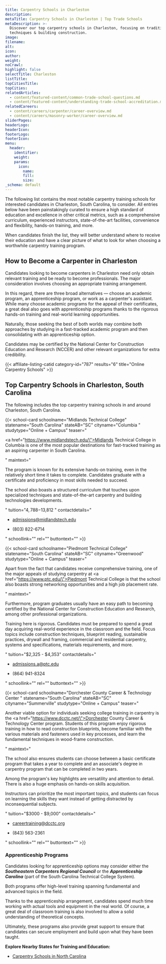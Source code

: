 ```yaml
---
title: Carpentry Schools in Charleston
description:
metaTitle: Carpentry Schools in Charleston | Top Trade Schools
metaDescription: >-
  Discover our top carpentry schools in Charleston, focusing on traditional
  techniques & building construction.
image:
filename:
alt:
icon:
author:
weight:
noCrawl:
highlight: false
selectTitle: Charleston
listTitle:
topCitiesTitle:
topCities:
relatedArticles:
  - content/featured-content/common-trade-school-questions.md
  - content/featured-content/understanding-trade-school-accreditation.md
relatedCareers:
  - content/careers/carpenter/career-overview.md
  - content/careers/masonry-worker/career-overview.md
sliderPages:
headerLogo:
headerIcon:
footerLogo:
footerIcon:
menu:
  header:
    identifier:
    weight:
    params:
      icon:
        name:
        fill:
        size:
_schema: default
---
```

The following list contains the most notable carpentry training schools for interested candidates in Charleston, South Carolina, to consider. All entries below have been painstakingly curated to ensure a high standard of education and excellence in other critical metrics, such as a comprehensive curriculum, experienced instructors, state-of-the-art facilities, convenience and flexibility, hands-on training, and more.

When candidates finish the list, they will better understand where to receive their education and have a clear picture of what to look for when choosing a worthwhile carpentry training program.

## **How to Become a Carpenter in Charleston**

Candidates looking to become carpenters in Charleston need only obtain relevant training and be ready to become professionals. The major consideration involves choosing an appropriate training arrangement.

In this regard, there are three broad alternatives — choose an academic program, an apprenticeship program, or work as a carpenter's assistant. While many choose academic programs for the appeal of their certificates, a great deal also goes with apprenticeship programs thanks to the rigorous hands-on training and real-world learning opportunities.

Naturally, those seeking the best of both worlds may combine both approaches by studying in a fast-tracked academic program and then consolidating with an apprenticeship option.

Candidates may be certified by the National Center for Construction Education and Research (NCCER) and other relevant organizations for extra credibility.

{{< affiliate-listing-catid category-id="787" results="6" title="Online Carpentry Schools" >}}

## **Top Carpentry Schools in Charleston, South Carolina**

The following includes the top carpentry training schools in and around Charleston, South Carolina.

{{< school-card schoolname="Midlands Technical College" statename="South Carolina" stateAB="SC" cityname="Columbia " studytype="Online + Campus" teaser="<p><a href=\"https://www.midlandstech.edu/\">Midlands Technical College</a> in Columbia is one of the most popular destinations for fast-tracked training as an aspiring carpenter in South Carolina.</p>" maintext="<p>The program is known for its extensive hands-on training, even in the relatively short time it takes to complete. Candidates graduate with a certificate and proficiency in most skills needed to succeed.</p><p>The school also boasts a structured curriculum that touches upon specialized techniques and state-of-the-art carpentry and building technologies developments.</p>" tuition="$4,788 -$13,812 " contactdetails="<ul><li><p>admissions@midlandstech.edu</p></li><li><p>(803) 822-6714</p><p></p></li></ul>" schoollink="" rel="" buttontext="" >}}

{{< school-card schoolname="Piedmont Technical College" statename="South Carolina" stateAB="SC" cityname="Greenwood" studytype="Online + Campus" teaser="<p>Apart from the fact that candidates receive comprehensive training, one of the major appeals of studying carpentry at <a href=\"https://www.ptc.edu/\">Piedmont Technical College</a> is that the school also boasts strong networking opportunities and a high job placement rate.</p>" maintext="<p>Furthermore, program graduates usually have an easy path to becoming certified by the National Center for Construction Education and Research, among other professional organizations.</p><p>Training here is rigorous. Candidates must be prepared to spend a great day acquiring real-world experience in the classroom and the field. Focus topics include construction techniques, blueprint reading, sustainable practices, drywall and framing, commercial and residential carpentry, systems and specifications, materials requirements, and more.</p>" tuition="$2,325 -  $4,353" contactdetails="<ul><li><p>admissions.a@ptc.edu</p></li><li><p>(864) 941-8324</p><p></p></li></ul>" schoollink="" rel="" buttontext="" >}}

{{< school-card schoolname="Dorchester County Career & Technology Center " statename="South Carolina" stateAB="SC" cityname="Summerville" studytype="Online + Campus" teaser="<p>Another viable option for individuals seeking college training in carpentry is the <a href=\"https://www.dcctc.net/\">Dorchester County Career &amp; Technology Center</a> program. Students of this program enjoy rigorous training in how to read construction blueprints, become familiar with the various materials and fasteners used in key processes, and learn the fundamental techniques in wood-frame construction.</p>" maintext="<p>The school also ensures students can choose between a basic certificate program that takes a year to complete and an associate's degree in carpentry program that can be completed in two years.</p><p>Among the program's key highlights are versatility and attention to detail. There is also a huge emphasis on hands-on skills acquisition.</p><p>Instructors can prioritize the most important topics, and students can focus on learning the skills they want instead of getting distracted by inconsequential subjects.</p>" tuition="$3000 - $9,000" contactdetails="<ul><li><p>careertraining@dcctc.org</p></li><li><p>(843) 563-2361</p><p></p></li></ul>" schoollink="" rel="" buttontext="" >}}

### **Apprenticeship Programs**

Candidates looking for apprenticeship options may consider either the ***Southeastern Carpenters Regional Council*** or the ***Apprenticeship Carolina*** (part of the South Carolina Technical College System).

Both programs offer high-level training spanning fundamental and advanced topics in the field.

Thanks to the apprenticeship arrangement, candidates spend much time working with actual tools and equipment in the real world. Of course, a great deal of classroom training is also involved to allow a solid understanding of theoretical concepts.

Ultimately, these programs also provide great support to ensure that candidates can secure employment and build upon what they have been taught.

**Explore Nearby States for Training and Education:**

* [Carpentry Schools in North Carolina](https://toptradeschools.com/near-you/carpenter/north-carolina/)